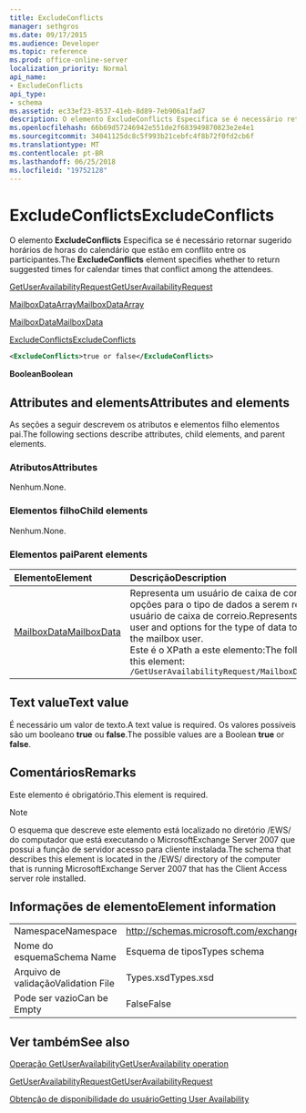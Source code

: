 ```yaml
---
title: ExcludeConflicts
manager: sethgros
ms.date: 09/17/2015
ms.audience: Developer
ms.topic: reference
ms.prod: office-online-server
localization_priority: Normal
api_name:
- ExcludeConflicts
api_type:
- schema
ms.assetid: ec33ef23-8537-41eb-8d89-7eb906a1fad7
description: O elemento ExcludeConflicts Especifica se é necessário retornar sugerido horários de horas do calendário que estão em conflito entre os participantes.
ms.openlocfilehash: 66b69d57246942e551de2f683949870823e2e4e1
ms.sourcegitcommit: 34041125dc8c5f993b21cebfc4f8b72f0fd2cb6f
ms.translationtype: MT
ms.contentlocale: pt-BR
ms.lasthandoff: 06/25/2018
ms.locfileid: "19752128"
---
```

# <a name="excludeconflicts"></a><span data-ttu-id="2a38a-103">ExcludeConflicts</span><span class="sxs-lookup"><span data-stu-id="2a38a-103">ExcludeConflicts</span></span>

<span data-ttu-id="2a38a-104">O elemento **ExcludeConflicts** Especifica se é necessário retornar sugerido horários de horas do calendário que estão em conflito entre os participantes.</span><span class="sxs-lookup"><span data-stu-id="2a38a-104">The **ExcludeConflicts** element specifies whether to return suggested times for calendar times that conflict among the attendees.</span></span> 
  
[<span data-ttu-id="2a38a-105">GetUserAvailabilityRequest</span><span class="sxs-lookup"><span data-stu-id="2a38a-105">GetUserAvailabilityRequest</span></span>](getuseravailabilityrequest.md)
  
[<span data-ttu-id="2a38a-106">MailboxDataArray</span><span class="sxs-lookup"><span data-stu-id="2a38a-106">MailboxDataArray</span></span>](mailboxdataarray.md)
  
[<span data-ttu-id="2a38a-107">MailboxData</span><span class="sxs-lookup"><span data-stu-id="2a38a-107">MailboxData</span></span>](mailboxdata.md)
  
[<span data-ttu-id="2a38a-108">ExcludeConflicts</span><span class="sxs-lookup"><span data-stu-id="2a38a-108">ExcludeConflicts</span></span>](excludeconflicts.md)
  
```xml
<ExcludeConflicts>true or false</ExcludeConflicts>
```

 <span data-ttu-id="2a38a-109">**Boolean**</span><span class="sxs-lookup"><span data-stu-id="2a38a-109">**Boolean**</span></span>
## <a name="attributes-and-elements"></a><span data-ttu-id="2a38a-110">Attributes and elements</span><span class="sxs-lookup"><span data-stu-id="2a38a-110">Attributes and elements</span></span>

<span data-ttu-id="2a38a-111">As seções a seguir descrevem os atributos e elementos filho elementos pai.</span><span class="sxs-lookup"><span data-stu-id="2a38a-111">The following sections describe attributes, child elements, and parent elements.</span></span>
  
### <a name="attributes"></a><span data-ttu-id="2a38a-112">Atributos</span><span class="sxs-lookup"><span data-stu-id="2a38a-112">Attributes</span></span>

<span data-ttu-id="2a38a-113">Nenhum.</span><span class="sxs-lookup"><span data-stu-id="2a38a-113">None.</span></span>
  
### <a name="child-elements"></a><span data-ttu-id="2a38a-114">Elementos filho</span><span class="sxs-lookup"><span data-stu-id="2a38a-114">Child elements</span></span>

<span data-ttu-id="2a38a-115">Nenhum.</span><span class="sxs-lookup"><span data-stu-id="2a38a-115">None.</span></span>
  
### <a name="parent-elements"></a><span data-ttu-id="2a38a-116">Elementos pai</span><span class="sxs-lookup"><span data-stu-id="2a38a-116">Parent elements</span></span>

|<span data-ttu-id="2a38a-117">**Elemento**</span><span class="sxs-lookup"><span data-stu-id="2a38a-117">**Element**</span></span>|<span data-ttu-id="2a38a-118">**Descrição**</span><span class="sxs-lookup"><span data-stu-id="2a38a-118">**Description**</span></span>|
|:-----|:-----|
|[<span data-ttu-id="2a38a-119">MailboxData</span><span class="sxs-lookup"><span data-stu-id="2a38a-119">MailboxData</span></span>](mailboxdata.md) <br/> |<span data-ttu-id="2a38a-120">Representa um usuário de caixa de correio individual e opções para o tipo de dados a serem retornadas sobre o usuário de caixa de correio.</span><span class="sxs-lookup"><span data-stu-id="2a38a-120">Represents an individual mailbox user and options for the type of data to be returned about the mailbox user.</span></span>  <br/> <span data-ttu-id="2a38a-121">Este é o XPath a este elemento:</span><span class="sxs-lookup"><span data-stu-id="2a38a-121">The following is the XPath to this element:</span></span>  <br/>  `/GetUserAvailabilityRequest/MailboxDataArray/MailboxData` <br/> |
   
## <a name="text-value"></a><span data-ttu-id="2a38a-122">Text value</span><span class="sxs-lookup"><span data-stu-id="2a38a-122">Text value</span></span>

<span data-ttu-id="2a38a-123">É necessário um valor de texto.</span><span class="sxs-lookup"><span data-stu-id="2a38a-123">A text value is required.</span></span> <span data-ttu-id="2a38a-124">Os valores possíveis são um booleano **true** ou **false**.</span><span class="sxs-lookup"><span data-stu-id="2a38a-124">The possible values are a Boolean **true** or **false**.</span></span>
  
## <a name="remarks"></a><span data-ttu-id="2a38a-125">Comentários</span><span class="sxs-lookup"><span data-stu-id="2a38a-125">Remarks</span></span>

<span data-ttu-id="2a38a-126">Este elemento é obrigatório.</span><span class="sxs-lookup"><span data-stu-id="2a38a-126">This element is required.</span></span>
  
> [!NOTE]
> <span data-ttu-id="2a38a-127">O esquema que descreve este elemento está localizado no diretório /EWS/ do computador que está executando o MicrosoftExchange Server 2007 que possui a função de servidor acesso para cliente instalada.</span><span class="sxs-lookup"><span data-stu-id="2a38a-127">The schema that describes this element is located in the /EWS/ directory of the computer that is running MicrosoftExchange Server 2007 that has the Client Access server role installed.</span></span> 
  
## <a name="element-information"></a><span data-ttu-id="2a38a-128">Informações de elemento</span><span class="sxs-lookup"><span data-stu-id="2a38a-128">Element information</span></span>

|||
|:-----|:-----|
|<span data-ttu-id="2a38a-129">Namespace</span><span class="sxs-lookup"><span data-stu-id="2a38a-129">Namespace</span></span>  <br/> |http://schemas.microsoft.com/exchange/services/2006/types  <br/> |
|<span data-ttu-id="2a38a-130">Nome do esquema</span><span class="sxs-lookup"><span data-stu-id="2a38a-130">Schema Name</span></span>  <br/> |<span data-ttu-id="2a38a-131">Esquema de tipos</span><span class="sxs-lookup"><span data-stu-id="2a38a-131">Types schema</span></span>  <br/> |
|<span data-ttu-id="2a38a-132">Arquivo de validação</span><span class="sxs-lookup"><span data-stu-id="2a38a-132">Validation File</span></span>  <br/> |<span data-ttu-id="2a38a-133">Types.xsd</span><span class="sxs-lookup"><span data-stu-id="2a38a-133">Types.xsd</span></span>  <br/> |
|<span data-ttu-id="2a38a-134">Pode ser vazio</span><span class="sxs-lookup"><span data-stu-id="2a38a-134">Can be Empty</span></span>  <br/> |<span data-ttu-id="2a38a-135">False</span><span class="sxs-lookup"><span data-stu-id="2a38a-135">False</span></span>  <br/> |
   
## <a name="see-also"></a><span data-ttu-id="2a38a-136">Ver também</span><span class="sxs-lookup"><span data-stu-id="2a38a-136">See also</span></span>



[<span data-ttu-id="2a38a-137">Operação GetUserAvailability</span><span class="sxs-lookup"><span data-stu-id="2a38a-137">GetUserAvailability operation</span></span>](getuseravailability-operation.md)
  
[<span data-ttu-id="2a38a-138">GetUserAvailabilityRequest</span><span class="sxs-lookup"><span data-stu-id="2a38a-138">GetUserAvailabilityRequest</span></span>](getuseravailabilityrequest.md)


[<span data-ttu-id="2a38a-139">Obtenção de disponibilidade do usuário</span><span class="sxs-lookup"><span data-stu-id="2a38a-139">Getting User Availability</span></span>](http://msdn.microsoft.com/library/d4133fcb-9b0f-4e6b-aadf-a389da83516a%28Office.15%29.aspx)

